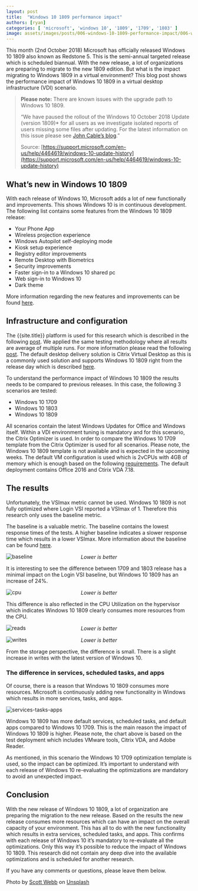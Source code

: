 ```yaml
---
layout: post
title:  "Windows 10 1809 performance impact"
authors: [ryan]
categories: [ 'microsoft', 'windows 10', '1809', '1709', '1803' ]
image: assets/images/posts/006-windows-10-1809-performance-impact/006-win10-1809-feature-image.png
---
```

This month (2nd October 2018) Microsoft has officially released Windows 10 1809 also known as Redstone 5. This is the semi-annual targeted release which is scheduled biannual. With the new release, a lot of organizations are preparing to migrate to the new 1809 edition. But what is the impact migrating to Windows 1809 in a virtual environment?  This blog post shows the performance impact of Windows 10 1809 in a virtual desktop infrastructure (VDI) scenario.

> **Please note:** There are known issues with the upgrade path to Windows 10 1809.
>
> “We have paused the rollout of the Windows 10 October 2018 Update (version 1809)* for all users as we investigate isolated reports of users missing some files after updating.
> For the latest information on this issue please see [John Cable’s blog](https://blogs.windows.com/windowsexperience/2018/10/09/updated-version-of-windows-10-october-2018-update-released-to-windows-insiders/).”
>
> Source: [https://support.microsoft.com/en-us/help/4464619/windows-10-update-history](https://support.microsoft.com/en-us/help/4464619/windows-10-update-history)

## What’s new in Windows 10 1809
With each release of Windows 10, Microsoft adds a lot of new functionally and improvements. This shows Windows 10 is in continuous development. The following list contains some features from the Windows 10 1809 release:

  * Your Phone App
  * Wireless projection experience
  * Windows Autopilot self-deploying mode
  * Kiosk setup experience
  * Registry editor improvements
  * Remote Desktop with Biometrics
  * Security improvements
  * Faster sign-in to a Windows 10 shared pc
  * Web sign-in to Windows 10
  * Dark theme

More information regarding the new features and improvements can be found [here](https://docs.microsoft.com/en-us/windows/whats-new/whats-new-windows-10-version-1809).

## Infrastructure and configuration
The {{site.title}} platform is used for this research which is described in the following [post]({{site.baseurl}}/architecture-and-hardware-setup-overview-2018/). We applied the same testing methodology where all results are average of multiple runs. For more information please read the following [post]({{site.baseurl}}/insight-in-the-testing-methodology/). The default desktop delivery solution is Citrix Virtual Desktop as this is a commonly used solution and supports Windows 10 1809 right from the release day which is described [here](https://support.citrix.com/article/CTX224843).

To understand the performance impact of Windows 10 1809 the results needs to be compared to previous releases. In this case, the following 3 scenarios are tested:

  * Windows 10 1709
  * Windows 10 1803
  * Windows 10 1809

All scenarios contain the latest Windows Updates for Office and Windows itself. Within a VDI environment tuning is mandatory and for this scenario, the Citrix Optimizer is used. In order to compare the Windows 10 1709 template from the Citrix Optimizer is used for all scenarios. Please note, the Windows 10 1809 template is not available and is expected in the upcoming weeks. The default VM configuration is used which is 2vCPUs with 4GB of memory which is enough based on the following [requirements](https://www.microsoft.com/en-us/windows/windows-10-specifications). The default deployment contains Office 2016 and Ctirix VDA 7.18.

## The results
Unfortunately, the VSImax metric cannot be used. Windows 10 1809 is not fully optimized where Login VSI reported a VSImax of 1. Therefore this research only uses the baseline metric.

The baseline is a valuable metric. The baseline contains the lowest response times of the tests. A higher baseline indicates a slower response time which results in a lower VSImax. More information about the baseline can be found [here](https://www.loginvsi.com/documentation/index.php?title=Login_VSI_VSImax#VSImax_Baseline).

![baseline]({{site.baseurl}}/assets/images/posts/006-windows-10-1809-performance-impact/006-win10-1809-baseline.png)
<p align="center" style="margin-top: -30px;" >
  <i>Lower is better</i>
</p>

It is interesting to see the difference between 1709 and 1803 release has a minimal impact on the Login VSI baseline, but Windows 10 1809 has an increase of 24%.

![cpu]({{site.baseurl}}/assets/images/posts/006-windows-10-1809-performance-impact/006-win10-1809-host-cpu-util.png)
<p align="center" style="margin-top: -30px;" >
  <i>Lower is better</i>
</p>

This difference is also reflected in the CPU Utilization on the hypervisor which indicates Windows 10 1809 clearly consumes more resources from the CPU.

![reads]({{site.baseurl}}/assets/images/posts/006-windows-10-1809-performance-impact/006-win10-1809-host-reads.png)
<p align="center" style="margin-top: -30px;" >
  <i>Lower is better</i>
</p>

![writes]({{site.baseurl}}/assets/images/posts/006-windows-10-1809-performance-impact/006-win10-1809-host-writes.png)
<p align="center" style="margin-top: -30px;" >
  <i>Lower is better</i>
</p>

From the storage perspective, the difference is small. There is a slight increase in writes with the latest version of Windows 10.

### The difference in services, scheduled tasks, and apps
Of course, there is a reason that Windows 10 1809 consumes more resources. Microsoft is continuously adding new functionality in Windows which results in more services, tasks, and apps.

![services-tasks-apps]({{site.baseurl}}/assets/images/posts/006-windows-10-1809-performance-impact/006-win10-1809-windows-services-tasks-apps.png)

Windows 10 1809 has more default services, scheduled tasks, and default apps compared to Windows 10 1709. This is the main reason the impact of Windows 10 1809 is higher. Please note, the chart above is based on the test deployment which includes VMware tools, Citrix VDA, and Adobe Reader.

As mentioned, in this scenario the Windows 10 1709 optimization template is used, so the impact can be optimized. It’s important to understand with each release of Windows 10 re-evaluating the optimizations are mandatory to avoid an unexpected impact.

## Conclusion
With the new release of Windows 10 1809, a lot of organization are preparing the migration to the new release. Based on the results the new release consumes more resources which can have an impact on the overall capacity of your environment. This has all to do with the new functionality which results in extra services, scheduled tasks, and apps. This confirms with each release of Windows 10 it’s mandatory to re-evaluate all the optimizations. Only this way it’s possible to reduce the impact of Windows 10 1809. This research did not contain any deep dive into the available optimizations and is scheduled for another research.

If you have any comments or questions, please leave them below.

Photo by [Scott Webb](https://unsplash.com/photos/myFsTTkub9E?utm_source=unsplash&utm_medium=referral&utm_content=creditCopyText) on [Unsplash](https://unsplash.com/search/photos/seattle?utm_source=unsplash&utm_medium=referral&utm_content=creditCopyText)